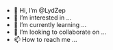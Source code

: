 - 👋 Hi, I’m @LydZep
- 👀 I’m interested in ...
- 🌱 I’m currently learning ...
- 💞️ I’m looking to collaborate on ...
- 📫 How to reach me ...

<!---
LydZep/LydZep is a ✨ special ✨ repository because its `README.md` (this file) appears on your GitHub profile.
You can click the Preview link to take a look at your changes.
--->

